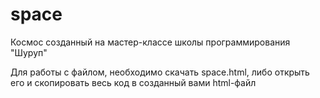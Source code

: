 # space
Космос созданный на мастер-классе школы программирования "Шуруп"

Для работы с файлом, необходимо скачать space.html, либо открыть его и скопировать весь код в созданный вами html-файл

